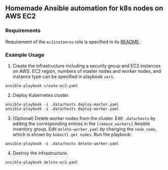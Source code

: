 Homemade Ansible automation for k8s nodes on AWS EC2
----------------------------------------------------

### Requirements
Requirement of the `ec2instances` role is specified in its [README](roles/ec2instances/README.md).

### Example Usage
1. Create the infrastructure including a security group and EC2 instances on AWS.
EC2 region, numbers of master nodes and worker nodes, and instance type can be specified in playbook `vars`.
```
ansible-playbook create-ec2.yaml
```

2. Deploy Kubernetes cluster.
```
ansible-playbook -i .data/hosts deploy-master.yaml
ansible-playbook -i .data/hosts deploy-worker.yaml
```

3. (Optional) Delete worker nodes from the cluster.
Edit `.data/hosts` by adding the corresponding entries in the `[remove_workers]` Ansible inventory group.
Edit `delete-worker.yaml` by changing the `node_name`, which is shown by `kubectl get nodes`.
Run the playbook:
```
ansible-playbook -i .data/hosts delete-worker.yaml
```

4. Destroy the infrastructure.
```
ansible-playbook delete-ec2.yaml
```

